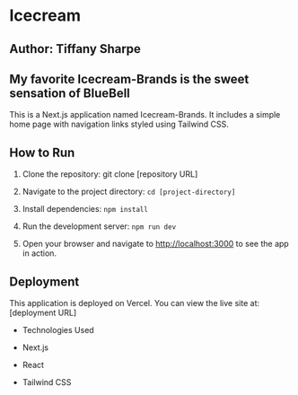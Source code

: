 # Icecream 

## Author: Tiffany Sharpe

## My favorite Icecream-Brands  is the sweet sensation of BlueBell

This is a Next.js application named Icecream-Brands. It includes a simple home page with navigation links styled using Tailwind CSS.

## How to Run

1. Clone the repository: git clone [repository URL]

2. Navigate to the project directory: `cd [project-directory]`

3. Install dependencies: `npm install`

4. Run the development server: `npm run dev`

5. Open your browser and navigate to [http://localhost:3000](http://localhost:3000) to see the app in action.

## Deployment

This application is deployed on Vercel. You can view the live site at: [deployment URL]

- Technologies Used

- Next.js

- React

- Tailwind CSS